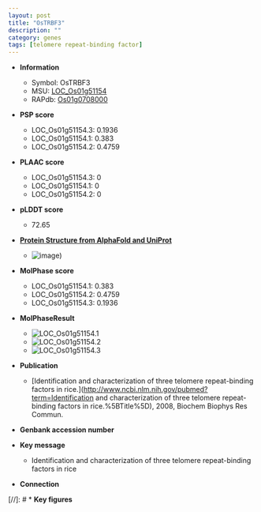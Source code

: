 ```yaml
---
layout: post
title: "OsTRBF3"
description: ""
category: genes
tags: [telomere repeat-binding factor]
---
```


* **Information**  
    + Symbol: OsTRBF3  
    + MSU: [LOC_Os01g51154](http://rice.plantbiology.msu.edu/cgi-bin/ORF_infopage.cgi?orf=LOC_Os01g51154)  
    + RAPdb: [Os01g0708000](http://rapdb.dna.affrc.go.jp/viewer/gbrowse_details/irgsp1?name=Os01g0708000)  

* **PSP score**  
    + LOC_Os01g51154.3: 0.1936 
    + LOC_Os01g51154.1: 0.383 
    + LOC_Os01g51154.2: 0.4759 

* **PLAAC score**  
    + LOC_Os01g51154.3: 0 
    + LOC_Os01g51154.1: 0 
    + LOC_Os01g51154.2: 0 

* **pLDDT score**
    + 72.65

* **[Protein Structure from AlphaFold and UniProt](https://www.uniprot.org/uniprotkb/Q8GUA0/entry#structure)**
    + ![image](https://ricepsp.github.io/images/Q8/AF-Q8GUA0-F1.png))

* **MolPhase score**
    + LOC_Os01g51154.1: 0.383
    + LOC_Os01g51154.2: 0.4759
    + LOC_Os01g51154.3: 0.1936

* **MolPhaseResult**
    + ![LOC_Os01g51154.1](https://ricepsp.github.io/pictures/LOC_Os01g/LOC_Os01g51154.1.png)
    + ![LOC_Os01g51154.2](https://ricepsp.github.io/pictures/LOC_Os01g/LOC_Os01g51154.2.png)
    + ![LOC_Os01g51154.3](https://ricepsp.github.io/pictures/LOC_Os01g/LOC_Os01g51154.3.png)

* **Publication**  
    + [Identification and characterization of three telomere repeat-binding factors in rice.](http://www.ncbi.nlm.nih.gov/pubmed?term=Identification and characterization of three telomere repeat-binding factors in rice.%5BTitle%5D), 2008, Biochem Biophys Res Commun.

* **Genbank accession number**  

* **Key message**  
    + Identification and characterization of three telomere repeat-binding factors in rice

* **Connection**  

[//]: # * **Key figures**  


